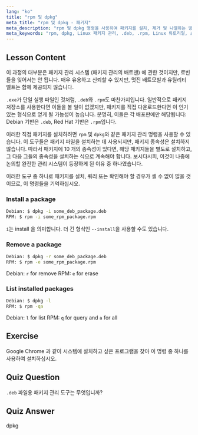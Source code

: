 ```yaml
---
lang: "ko"
title: "rpm 및 dpkg"
meta_title: "rpm 및 dpkg - 패키지"
meta_description: "rpm 및 dpkg 명령을 사용하여 패키지를 설치, 제거 및 나열하는 방법을 배웁니다. .deb 및 .rpm 파일에 대한 직접 패키지 관리를 이해합니다. Linux 여정을 시작하세요!"
meta_keywords: "rpm, dpkg, Linux 패키지 관리, .deb, .rpm, Linux 튜토리얼, 초보자 가이드, 패키지 설치"
---
```


## Lesson Content

이 과정의 대부분은 패키지 관리 시스템 (패키지 관리의 배트맨) 에 관한 것이지만, 로빈들을 잊어서는 안 됩니다. 매우 유용하고 신뢰할 수 있지만, 멋진 배트모빌과 유틸리티 벨트는 함께 제공되지 않습니다.

`.exe`가 단일 실행 파일인 것처럼, `.deb`와 `.rpm`도 마찬가지입니다. 일반적으로 패키지 저장소를 사용한다면 이들을 볼 일이 없겠지만, 패키지를 직접 다운로드한다면 이 인기 있는 형식으로 얻게 될 가능성이 높습니다. 분명히, 이들은 각 배포판에만 해당됩니다: Debian 기반은 `.deb`, Red Hat 기반은 `.rpm`입니다.

이러한 직접 패키지를 설치하려면 `rpm` 및 `dpkg`와 같은 패키지 관리 명령을 사용할 수 있습니다. 이 도구들은 패키지 파일을 설치하는 데 사용되지만, 패키지 종속성은 설치하지 않습니다. 따라서 패키지에 10 개의 종속성이 있다면, 해당 패키지들을 별도로 설치하고, 그 다음 그들의 종속성을 설치하는 식으로 계속해야 합니다. 보시다시피, 이것이 나중에 논의할 완전한 관리 시스템이 등장하게 된 이유 중 하나였습니다.

이러한 도구 중 하나로 패키지를 설치, 쿼리 또는 확인해야 할 경우가 셀 수 없이 많을 것이므로, 이 명령들을 기억하십시오.

### Install a package

```bash
Debian: $ dpkg -i some_deb_package.deb
RPM: $ rpm -i some_rpm_package.rpm
```

`i`는 install 을 의미합니다. 더 긴 형식인 `--install`을 사용할 수도 있습니다.

### Remove a package

```bash
Debian: $ dpkg -r some_deb_package.deb
RPM: $ rpm -e some_rpm_package.rpm
```

Debian: `r` for remove
RPM: `e` for erase

### List installed packages

```bash
Debian: $ dpkg -l
RPM: $ rpm -qa
```

Debian: `l` for list
RPM: `q` for query and `a` for all

## Exercise

Google Chrome 과 같이 시스템에 설치하고 싶은 프로그램을 찾아 이 명령 중 하나를 사용하여 설치하십시오.

## Quiz Question

`.deb` 파일용 패키지 관리 도구는 무엇입니까?

## Quiz Answer

dpkg
